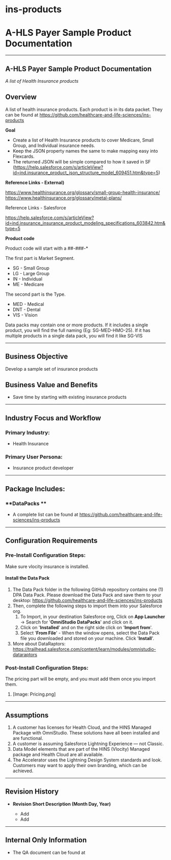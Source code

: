 # ins-products


# A-HLS Payer Sample Product Documentation 

* * *

## A-HLS Payer Sample Product Documentation

*A list of Health Insurance products* 

## Overview

A list of health insurance products. Each product is in its data packet. They can be found at https://github.com/healthcare-and-life-sciences/ins-products

**Goal**


* Create a list of Health Insurance products to cover Medicare, Small Group, and Individual insurance needs. 
* Keep the JSON property names the same to make mapping easy into Flexcards.
* The returned JSON will be simple compared to how it saved in SF (https://help.salesforce.com/s/articleView?id=ind.insurance_product_json_structure_model_609451.htm&type=5)


**Reference Links - External)**

https://www.healthinsurance.org/glossary/small-group-health-insurance/
https://www.healthinsurance.org/glossary/metal-plans/


Reference Links - Salesforce


https://help.salesforce.com/s/articleView?id=ind.insurance_insurance_product_modeling_specifications_603842.htm&type=5

**Product code**

Product code will start with a ##-###-*

The first part is Market Segment.


* SG - Small Group
* LG - Large Group
* IN - Individual
* ME - Medicare


The second part is the Type.


* MED - Medical
* DNT - Dental
* VIS - Vision


Data packs may contain one or more products. If it includes a single product, you will find the full naming (Eg: SG-MED-HMO-25). If it has multiple products in a single data pack, you will find it like SG-VIS



* * *

## Business Objective

Develop a sample set of insurance products

## Business Value and Benefits

* Save time by starting with existing insurance products

* * *

## Industry Focus and Workflow

### Primary Industry:

* Health Insurance

### Primary User Persona:

* Insurance product developer

* * *

## Package Includes:

### **DataPacks **

* A complete list can be found at https://github.com/healthcare-and-life-sciences/ins-products


* * *

## Configuration Requirements

### Pre-Install Configuration Steps:

Make sure vlocity insurance is installed. 


#### Install the Data Pack

1. The Data Pack folder in the following GitHub repository contains one (1) DPA Data Pack. Please download the Data Pack and save them to your desktop: https://github.com/healthcare-and-life-sciences/ins-products
2. Then, complete the following steps to import them into your Salesforce org.
    1. To Import, in your destination Salesforce org, Click on **App Launcher** → Search for '**OmniStudio DataPacks**' and click on it.
    2. Click on '**Installed**' and on the right side click on '**Import from**'.
    3. Select '**From File**' - When the window opens, select the Data Pack file you downloaded and stored on your machine. Click '**Install**'.
3. More about DataRaptors: https://trailhead.salesforce.com/content/learn/modules/omnistudio-dataraptors

### Post-Install Configuration Steps:


The pricing part will be empty, and you must add them once you import them.

1. [Image: Pricing.png]

* * *

## Assumptions

1. A customer has licenses for Health Cloud, and the HINS Managed Package with OmniStudio. These solutions have all been installed and are functional.
2. A customer is assuming Salesforce Lightning Experience — not Classic.
3. Data Model elements that are part of the HINS (Vlocity) Managed package and Health Cloud are all available.
4. The Accelerator uses the Lightning Design System standards and look. Customers may want to apply their own branding, which can be achieved.

* * *

## Revision History

* **Revision Short Description (Month Day, Year)**

    * Add
    * Add

* * *

## Internal Only Information

* The QA document can be found at 
